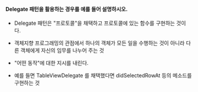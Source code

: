 #### Delegate 패턴을 활용하는 경우를 예를 들어 설명하시오.

- Delegate 패턴은 "프로토콜"을 채택하고 프로토콜에 있는 함수를 구현하는 것이다.
- 객체지향 프로그래밍의 관점에서 하나의 객체가 모든 일을 수행하는 것이 아니라 다른 객체에게 자신의 임무를 나누어 주는 것
- "어떤 동작"에 대한 지시를 내린다. 

- 예를 들면 TableViewDelegate 를 채택했다면 didSelectedRowAt 등의 메소드를 구현하는 것

